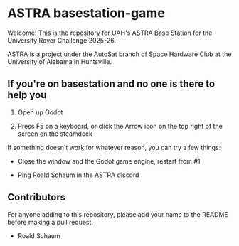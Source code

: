 # ASTRA basestation-game

Welcome! This is the repository for UAH's ASTRA Base Station for the University
Rover Challenge 2025-26.

ASTRA is a project under the AutoSat branch of Space Hardware Club at the
University of Alabama in Huntsville.

## If you're on basestation and no one is there to help you

1. Open up Godot

2. Press F5 on a keyboard, or click the Arrow icon on the top right
   of the screen on the steamdeck

If something doesn't work for whatever reason, you can try a few things:

- Close the window and the Godot game engine, restart from #1

- Ping Roald Schaum in the ASTRA discord

## Contributors

For anyone adding to this repository, please add your name to the README before
making a pull request.

- Roald Schaum

